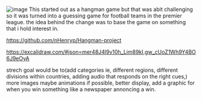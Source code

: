 ![image](https://github.com/nHenryp/Hangman-project/assets/172126592/9ed620d5-4ae6-46cb-81c8-1f39155f825f)
This started out as a hangman game but that was abit challenging so it was turned into a guessing game for football teams in the premier league.
the idea behind the change was to base the game on something that i hold interest in.


https://github.com/nHenryp/Hangman-project 


https://excalidraw.com/#json=mer48J4l9v10h_Lim89kI,gw_cUoZ1Wh9Y4BO6J9eOyA


strech goal would be to(add categories ie, different regions, different divisions within countries, adding audio that responds on the right cues,)
more images maybe animations if possible, better display, add a graphic for when you win something like a newspaper annoncing a win.
